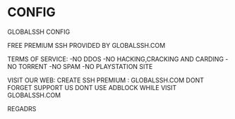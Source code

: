 # CONFIG
GLOBALSSH CONFIG


FREE PREMIUM SSH
PROVIDED BY GLOBALSSH.COM

TERMS OF SERVICE:
-NO DDOS
-NO HACKING,CRACKING AND CARDING
-NO TORRENT
-NO SPAM
-NO PLAYSTATION SITE

VISIT OUR WEB:
CREATE SSH PREMIUM : GLOBALSSH.COM
DONT FORGET SUPPORT US
DONT USE ADBLOCK WHILE VISIT GLOBALSSH.COM

REGADRS
